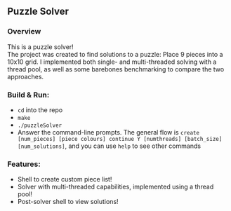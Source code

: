 ## Puzzle Solver

### Overview
This is a puzzle solver!  
The project was created to find solutions to a puzzle: Place 9 pieces into a 10x10 grid. I implemented both single- and multi-threaded solving with a thread pool, as well as some barebones benchmarking to compare the two approaches.

### Build & Run:
- `cd` into the repo
- `make`
- `./puzzleSolver`
- Answer the command-line prompts. The general flow is `create [num_pieces] [piece colours] continue Y [numthreads] [batch_size] [num_solutions]`, and you can use `help` to see other commands

### Features:
- Shell to create custom piece list!
- Solver with multi-threaded capabilities, implemented using a thread pool!
- Post-solver shell to view solutions!
